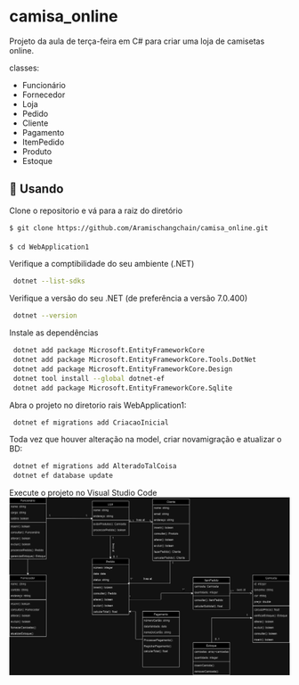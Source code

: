 # camisa_online

Projeto da aula de terça-feira em C# para criar uma loja de camisetas online.

classes:

- Funcionário
- Fornecedor
- Loja
- Pedido
- Cliente
- Pagamento
- ItemPedido
- Produto
- Estoque

## 🏁 Usando

Clone o repositorio e vá para a raiz do diretório

```bash
$ git clone https://github.com/Aramischangchain/camisa_online.git

$ cd WebApplication1
```

Verifique a comptibilidade do seu ambiente
(.NET)

```bash
 dotnet --list-sdks
```

Verifique a versão do seu .NET (de preferência a versão 7.0.400)

```bash
 dotnet --version
```

Instale as dependências

```bash
 dotnet add package Microsoft.EntityFrameworkCore
 dotnet add package Microsoft.EntityFrameworkCore.Tools.DotNet
 dotnet add package Microsoft.EntityFrameworkCore.Design
 dotnet tool install --global dotnet-ef
 dotnet add package Microsoft.EntityFrameworkCore.Sqlite
```

Abra o projeto no diretorio rais WebApplication1:

```bash
 dotnet ef migrations add CriacaoInicial
```

Toda vez que houver alteração na model, criar novamigração e atualizar o BD:

```bash
 dotnet ef migrations add AlteradoTalCoisa
 dotnet ef database update
```

Execute o projeto no Visual Studio Code
<a href="https://github.com/Aramischangchain/camisa_online">
<img src="imagem drawio/digrama.png" alt="diagrama de classes" width="1500" heigh="1500">
</a>
